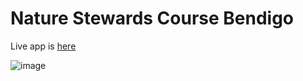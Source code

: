 # Nature Stewards Course Bendigo
Live app is [here](https://nmjetbiivmxey6s7nxuv3c.streamlit.app/)

![image](https://github.com/russelljjarvis/Ecotones-Djaara/assets/7786645/c0002036-a97d-4fec-9ca6-85afcf394759)


